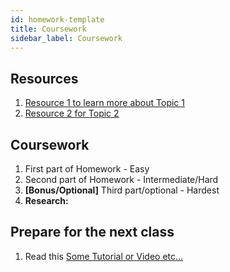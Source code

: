 ```yaml
---
id: homework-template
title: Coursework
sidebar_label: Coursework
---
```


## Resources

1. [Resource 1 to learn more about Topic 1](https://example.com)
2. [Resource 2 for Topic 2](https://example.com)

## Coursework

1. First part of Homework - Easy
2. Second part of Homework - Intermediate/Hard
3. **[Bonus/Optional]** Third part/optional - Hardest
4. **Research:**

## Prepare for the next class

1. Read this [Some Tutorial or Video etc...](https://example.com)
